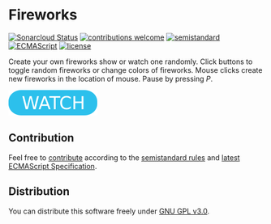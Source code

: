 # Fireworks

[![Sonarcloud Status](https://sonarcloud.io/api/project_badges/measure?project=berkerol_fireworks&metric=alert_status)](https://sonarcloud.io/dashboard?id=berkerol_fireworks)
[![contributions welcome](https://img.shields.io/badge/contributions-welcome-brightgreen.svg)](https://github.com/berkerol/fireworks/issues)
[![semistandard](https://img.shields.io/badge/code%20style-semistandard-brightgreen.svg)](https://github.com/Flet/semistandard)
[![ECMAScript](https://img.shields.io/badge/ECMAScript-latest-brightgreen.svg)](https://www.ecma-international.org/ecma-262)
[![license](https://img.shields.io/badge/license-GNU%20GPL%20v3.0-blue.svg)](https://github.com/berkerol/fireworks/blob/master/LICENSE)

Create your own fireworks show or watch one randomly. Click buttons to toggle random fireworks or change colors of fireworks. Mouse clicks create new fireworks in the location of mouse. Pause by pressing _P_.

[![button](watch.png)](https://berkerol.github.io/fireworks/fireworks.html)

## Contribution

Feel free to [contribute](https://github.com/berkerol/fireworks/issues) according to the [semistandard rules](https://github.com/Flet/semistandard) and [latest ECMAScript Specification](https://www.ecma-international.org/ecma-262).

## Distribution

You can distribute this software freely under [GNU GPL v3.0](https://github.com/berkerol/fireworks/blob/master/LICENSE).
